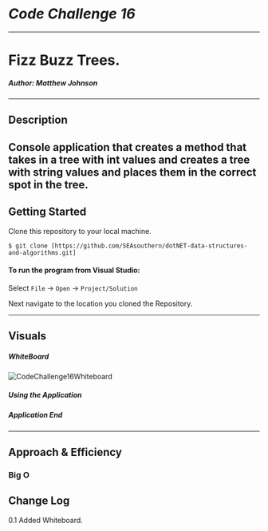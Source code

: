 # ***Code Challenge 16***
------------------------------

# Fizz Buzz Trees.
##### *Author: Matthew Johnson*

------------------------------

## Description
Console application that creates a method that takes in a tree with int values and creates a tree with string values and places them in the correct spot in the tree.
------------------------------

## Getting Started
Clone this repository to your local machine.
```
$ git clone [https://github.com/SEAsouthern/dotNET-data-structures-and-algorithms.git]
```
#### To run the program from Visual Studio:
Select ```File``` -> ```Open``` -> ```Project/Solution```

Next navigate to the location you cloned the Repository.

------------------------------

## Visuals



##### WhiteBoard

![CodeChallenge16Whiteboard](CC16WB.jpg)


##### Using the Application

##### Application End


------------------------------
## Approach & Efficiency


### Big O

## Change Log
0.1 Added Whiteboard. 
